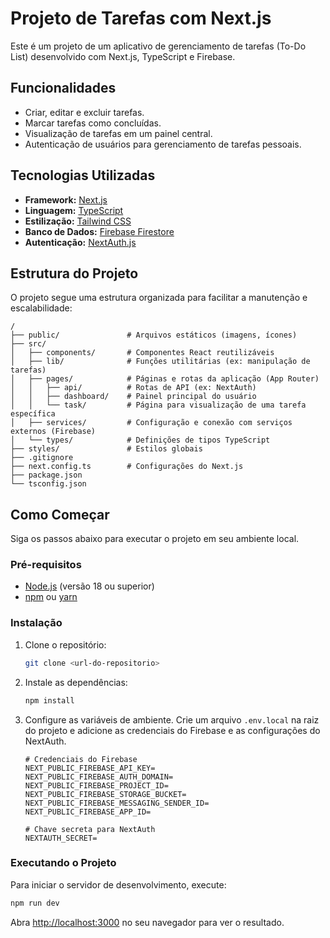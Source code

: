# Projeto de Tarefas com Next.js

Este é um projeto de um aplicativo de gerenciamento de tarefas (To-Do List) desenvolvido com Next.js, TypeScript e Firebase.

## Funcionalidades

- Criar, editar e excluir tarefas.
- Marcar tarefas como concluídas.
- Visualização de tarefas em um painel central.
- Autenticação de usuários para gerenciamento de tarefas pessoais.

## Tecnologias Utilizadas

- **Framework:** [Next.js](https://nextjs.org/)
- **Linguagem:** [TypeScript](https://www.typescriptlang.org/)
- **Estilização:** [Tailwind CSS](https://tailwindcss.com/)
- **Banco de Dados:** [Firebase Firestore](https://firebase.google.com/docs/firestore)
- **Autenticação:** [NextAuth.js](https://next-auth.js.org/)

## Estrutura do Projeto

O projeto segue uma estrutura organizada para facilitar a manutenção e escalabilidade:

```
/
├── public/               # Arquivos estáticos (imagens, ícones)
├── src/
│   ├── components/       # Componentes React reutilizáveis
│   ├── lib/              # Funções utilitárias (ex: manipulação de tarefas)
│   ├── pages/            # Páginas e rotas da aplicação (App Router)
│   │   ├── api/          # Rotas de API (ex: NextAuth)
│   │   ├── dashboard/    # Painel principal do usuário
│   │   └── task/         # Página para visualização de uma tarefa específica
│   ├── services/         # Configuração e conexão com serviços externos (Firebase)
│   └── types/            # Definições de tipos TypeScript
├── styles/               # Estilos globais
├── .gitignore
├── next.config.ts        # Configurações do Next.js
├── package.json
└── tsconfig.json
```

## Como Começar

Siga os passos abaixo para executar o projeto em seu ambiente local.

### Pré-requisitos

- [Node.js](httpss://nodejs.org/en/) (versão 18 ou superior)
- [npm](httpss://www.npmjs.com/) ou [yarn](httpss://yarnpkg.com/)

### Instalação

1. Clone o repositório:
   ```bash
   git clone <url-do-repositorio>
   ```

2. Instale as dependências:
   ```bash
   npm install
   ```

3. Configure as variáveis de ambiente. Crie um arquivo `.env.local` na raiz do projeto e adicione as credenciais do Firebase e as configurações do NextAuth.

   ```env
   # Credenciais do Firebase
   NEXT_PUBLIC_FIREBASE_API_KEY=
   NEXT_PUBLIC_FIREBASE_AUTH_DOMAIN=
   NEXT_PUBLIC_FIREBASE_PROJECT_ID=
   NEXT_PUBLIC_FIREBASE_STORAGE_BUCKET=
   NEXT_PUBLIC_FIREBASE_MESSAGING_SENDER_ID=
   NEXT_PUBLIC_FIREBASE_APP_ID=

   # Chave secreta para NextAuth
   NEXTAUTH_SECRET=
   ```

### Executando o Projeto

Para iniciar o servidor de desenvolvimento, execute:

```bash
npm run dev
```

Abra [http://localhost:3000](http://localhost:3000) no seu navegador para ver o resultado.